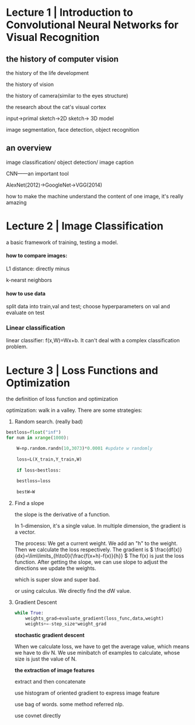 # Lecture 1 | Introduction to Convolutional Neural Networks for Visual Recognition

## the history of computer vision
the history of the life development

the history of vision

the history of camera(similar to the eyes structure)

the research about the cat's visual cortex

input->primal sketch->2D sketch-> 3D model

image segmentation, face detection, object recognition

## an overview
image classification/ object detection/ image caption

CNN——an important tool

AlexNet(2012)->GoogleNet->VGG(2014)

how to make the machine understand the content of one image, it's really amazing

# Lecture 2 | Image Classification
 a basic framework of training, testing a model.

#### how to compare images:

L1 distance: directly minus 

k-nearst neighbors

#### how to use data

split data into train,val and test; choose hyperparameters on val and evaluate on test

### Linear classification
linear classifier: f(x,W)=Wx+b. It can't deal with a complex classification problem.

# Lecture 3 | Loss Functions and Optimization

the definition of loss function and optimization

optimization: walk in a valley. There are some strategies:

1. Random search. (really bad)
```python
bestloss=float("inf")
for num in xrange(1000):

	W=np.random.randn(10,3073)*0.0001 #update w randomly 
	
	loss=L(X_train,Y_train,W)
		
	if loss<bestloss:
		
	bestloss=loss
		
	bestW=W
```


2. Find a slope

   the slope is the derivative of a function.

   In 1-dimension, it's a single value. In multiple dimension, the gradient is a vector. 

   The process: We get a current weight. We add an "h" to the weight. Then we calculate the loss respectively. The gradient is $ \frac{df(x)}{dx}=\lim\limits_{h\to0}{\frac{f(x+h)-f(x)}{h}} $
    The f(x) is just the loss function. After getting the slope, we can use slope to adjust the directions we update the weights.

   which is super slow and super bad.

   or using calculus. We directly find the dW value.

3. Gradient Descent

   ```python
   while True:
       weights_grad=evaluate_gradient(loss_func,data,weight)
       weights+=-step_size*weight_grad
   ```

   **stochastic gradient descent**

   When we calculate loss, we have to get the average value, which means we have to div N. We use minibatch of examples to calculate, whose size is just the value of N.
   
   **the extraction of image features**
   
   extract and then concatenate
   
   use histogram of oriented gradient to express image feature
   
   use bag of words.  some method referred nlp.
   
   use covnet directly
   
   









